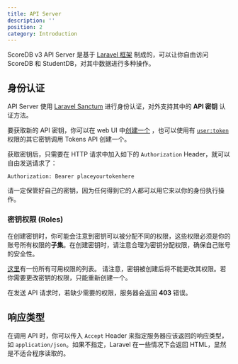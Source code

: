 ```yaml
---
title: API Server
description: ''
position: 2
category: Introduction
---
```


ScoreDB v3 API Server 是基于 [Laravel 框架](https://laravel.com/) 制成的，可以让你自由访问 ScoreDB 和 StudentDB，对其中数据进行多种操作。

## 身份认证

API Server 使用 [Laravel Sanctum](https://laravel.com/docs/8.x/sanctum) 进行身份认证，对外支持其中的 **API 密钥** 认证方法。

要获取新的 API 密钥，你可以在 web UI 中[创建一个](https://scoredb.tech/profile/tokens) ，也可以使用有 [`user:token`](/roles#usertoken) 权限的其它密钥调用 Tokens API 创建一个。

获取密钥后，只需要在 HTTP 请求中加入如下的 `Authorization` Header，就可以自由发送请求了：
```
Authorization: Bearer placeyourtokenhere
```

请一定保管好自己的密钥，因为任何得到它的人都可以用它来以你的身份执行操作。

### 密钥权限 (Roles)

在创建密钥时，你可能会注意到密钥可以被分配不同的权限，这些权限必须是你的账号所有权限的**子集**。在创建密钥时，请注意合理为密钥分配权限，确保自己账号的安全性。

<alert type="info">
<a href="/roles">这里</a>有一份所有可用权限的列表。
</alert>

<alert type="warning">
请注意，密钥被创建后将不能更改其权限。若你需要更改密钥的权限，只能重新创建一个。
</alert>

在发送 API 请求时，若缺少需要的权限，服务器会返回 **403** 错误。

## 响应类型

在调用 API 时，你可以传入 `Accept` Header 来指定服务器应该返回的响应类型，如 `application/json`。如果不指定，Laravel 在一些情况下会返回 HTML，显然是不适合程序读取的。
